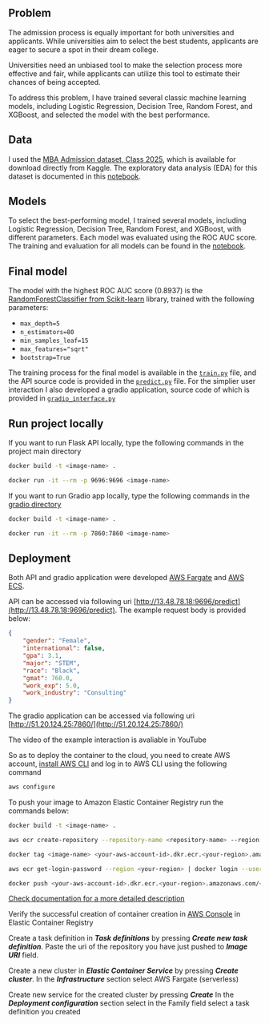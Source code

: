 ## Problem
The admission process is equally important for both universities and applicants.
While universities aim to select the best students, applicants are eager to secure a spot in their dream college.

Universities need an unbiased tool to make the selection process more effective and fair,
while applicants can utilize this tool to estimate their chances of being accepted.

To address this problem, I have trained several classic machine learning models,
including Logistic Regression, Decision Tree, Random Forest, and XGBoost,
and selected the model with the best performance.


## Data

I used the [MBA Admission dataset, Class 2025](https://www.kaggle.com/datasets/taweilo/mba-admission-dataset), which is available for download directly from Kaggle. The exploratory data analysis (EDA) for this dataset is documented in this [notebook](https://github.com/KatePril/admission-prediction/blob/main/notebook.ipynb).

## Models

To select the best-performing model, I trained several models, including Logistic Regression, Decision Tree, Random Forest, and XGBoost, with different parameters. Each model was evaluated using the ROC AUC score. The training and evaluation for all models can be found in the [notebook](https://github.com/KatePril/admission-prediction/blob/main/notebook.ipynb). 

## Final model
The model with the highest ROC AUC score (0.8937) is the [RandomForestClassifier from Scikit-learn](https://scikit-learn.org/stable/modules/generated/sklearn.ensemble.RandomForestClassifier.html) library, trained with the following parameters:

- `max_depth=5`
- `n_estimators=80`
- `min_samples_leaf=15`
- `max_features="sqrt"`
- `bootstrap=True`

The training process for the final model is available in the [`train.py`](https://github.com/KatePril/admission-prediction/blob/main/train.py) file, 
and the API source code is provided in the [`predict.py`](https://github.com/KatePril/admission-prediction/blob/main/predict.py) file. 
For the simplier user interaction I also developed a gradio application, source code of which is provided in [`gradio_interface.py`](https://github.com/KatePril/admission-prediction/blob/main/gradio/gradio_interface.py)

## Run project locally
If you want to run Flask API locally, type the following commands in the project main directory
```bash
docker build -t <image-name> .
```

```bash
docker run -it --rm -p 9696:9696 <image-name>
```

If you want to run Gradio app locally, type the following commands in the [gradio directory](https://github.com/KatePril/admission-prediction/tree/main/gradio)
```bash
docker build -t <image-name> .
```

```bash
docker run -it --rm -p 7860:7860 <image-name>
```

## Deployment
Both API and gradio application were developed [AWS Fargate](https://aws.amazon.com/fargate/) and [AWS ECS](https://aws.amazon.com/ecs/).

API can be accessed via following uri [http://13.48.78.18:9696/predict](http://13.48.78.18:9696/predict). The example request body is provided below:
```json
{
    "gender": "Female",
    "international": false,
    "gpa": 3.1,
    "major": "STEM",
    "race": "Black",
    "gmat": 760.0,
    "work_exp": 5.0,
    "work_industry": "Consulting"
}
```
The gradio application can be accessed via following uri [http://51.20.124.25:7860/](http://51.20.124.25:7860/)

The video of the example interaction is avaliable in YouTube

So as to deploy the container to the cloud, you need to create AWS account, [install AWS CLI](https://docs.aws.amazon.com/cli/latest/userguide/getting-started-install.html) and log in to AWS CLI using the following command
```bash
aws configure
```
To push your image to Amazon Elastic Container Registry run the commands below:

```bash
docker build -t <image-name> .
```
```bash
aws ecr create-repository --repository-name <repository-name> --region <your-region>
```
```bash
docker tag <image-name> <your-aws-account-id>.dkr.ecr.<your-region>.amazonaws.com/<repository-name>
```
```bash
aws ecr get-login-password --region <your-region> | docker login --username AWS --password-stdin <your-aws-account-id>.dkr.ecr.<your-region>.amazonaws.com
```
```bash
docker push <your-aws-account-id>.dkr.ecr.<your-region>.amazonaws.com/<repository-name>
```
[Check documentation for a more detailed description](https://docs.aws.amazon.com/AmazonECS/latest/developerguide/create-container-image.html)

Verify the successful creation of container creation in [AWS Console](https://signin.aws.amazon.com/signup?request_type=register) in Elastic Container Registry

Create a task definition in **_Task definitions_** by pressing **_Create new task definition_**. Paste the uri of the repository you have just pushed to **_Image URI_** field.

Create a new cluster in **_Elastic Container Service_** by pressing **_Create cluster_**. In the **_Infrastructure_** section select AWS Fargate (serverless)

Create new service for the created cluster by pressing **_Create_** In the **_Deployment configuration_** section select in the Family field select a task definition you created

